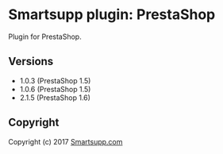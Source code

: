 # Smartsupp plugin: PrestaShop

Plugin for PrestaShop.

## Versions

* 1.0.3 (PrestaShop 1.5)
* 1.0.6 (PrestaShop 1.5)
* 2.1.5 (PrestaShop 1.6) 

## Copyright

Copyright (c) 2017 [Smartsupp.com](https://www.smartsupp.com/)
